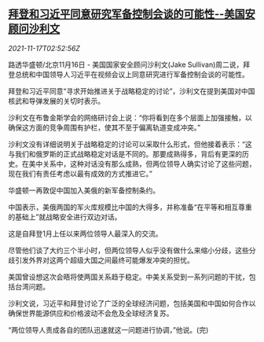 <!--1637118063000-->
[拜登和习近平同意研究军备控制会谈的可能性--美国安顾问沙利文](https://cn.reuters.com/article/us-sullivan-summit-arms-control-talk-111-idCNKBS2I207Y)
------

<div><i>2021-11-17T02:52:56Z</i></div><p>路透华盛顿/北京11月16日 - 美国国家安全顾问沙利文(Jake Sullivan)周二说，拜登总统和中国领导人习近平在视频会议上同意研究进行军备控制会谈的可能性。</p><p>拜登和习近平同意“寻求开始推进关于战略稳定的讨论”，沙利文在提到美国对中国核武和导弹发展的关切时表示。</p><p>沙利文在布鲁金斯学会的网络研讨会上说：“你将看到在多个层面上加强接触，以确保这方面的竞争周围有护栏，使其不至于偏离轨道变成冲突。”</p><p>沙利文没有详细说明关于战略稳定的讨论可以采取什么形式，但他接着表示：“这与我们和俄罗斯的正式战略稳定对话是不同的。那要成熟得多，背后有更深的历史。在美中关系中，这种对话没有那么成熟，但两位领导人确实讨论了这些问题，现在我们有责任考虑以最有成效的方式推进它。”</p><p>华盛顿一再敦促中国加入美俄的新军备控制条约。</p><p>中国表示，美俄两国的军火库规模比中国的大得多，并称准备“在平等和相互尊重的基础上”就战略安全进行双边对话。</p><p>这是自拜登1月上任以来两位领导人最深入的交流。</p><p>尽管他们谈了大约三个半小时，但两位领导人似乎没有做什么来缩小分歧，这些分歧引发外界对这两个超级大国之间最终可能爆发冲突的担忧。</p><p>美国曾设想这次会晤将使两国关系趋于稳定。中美关系受到一系列问题的干扰，包括台湾问题。</p><p>沙利文说，习近平和拜登讨论了广泛的全球经济问题，包括美国和中国如何合作以确保世界能源供应和价格波动不会危及全球经济复苏。</p><p>“两位领导人责成各自的团队迅速就这一问题进行协调，”他说。(完)</p>
